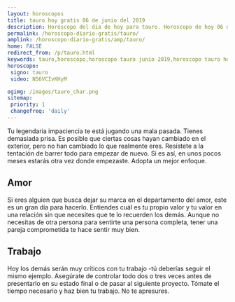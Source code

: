 ```yaml
---
layout: horoscopos
title: tauro hoy gratis 06 de junio del 2019 
description: Horóscopo del dia de hoy para tauro. Horoscopo de hoy 06 de junio del 2019. Las predicciones de amor, trabajo, vida personal gratis.
permalink: /horoscopo-diario-gratis/tauro/
amplink: /horoscopo-diario-gratis/amp/tauro/
home: FALSE
redirect_from: /p/tauro.html
keywords: tauro,horoscopo,horoscopo tauro junio 2019,horoscopo tauro hoy,tarot tauro junio 2019,horoscopo tauro,tarot tauro hoy,horoscopo de hoy,horoscopo diario,tarot del amor,horoscopo de hoy tauro,horoscopo diario del tarot, Horoscopo de hoy tauro 06 de junio del 2019,horóscopo del día,signos zodiacales 2019, el horoscopo de hoy
horoscopo:
 signo: tauro
 video: N56VCIvKHyM

ogimg: /images/tauro_char.png
sitemap:
 priority: 1
 changefreq: 'daily'
---
```



Tu legendaria impaciencia te está jugando una mala pasada. Tienes demasiada prisa. Es posible que ciertas cosas hayan cambiado en el exterior, pero no han cambiado lo que realmente eres. Resístete a la tentación de barrer todo para empezar de nuevo. Si es así, en unos pocos meses estarás otra vez donde empezaste. Adopta un mejor enfoque.

## Amor

Si eres alguien que busca dejar su marca en el departamento del amor, este es un gran día para hacerlo. Entiendes cuál es tu propio valor y tu valor en una relación sin que necesites que te lo recuerden los demás. Aunque no necesitas de otra persona para sentirte una persona completa, tener una pareja comprometida te hace sentir muy bien.

## Trabajo

Hoy los demás serán muy críticos con tu trabajo -tú deberías seguir el mismo ejemplo. Asegúrate de controlar todo dos o tres veces antes de presentarlo en su estado final o de pasar al siguiente proyecto. Tómate el tiempo necesario y haz bien tu trabajo. No te apresures.
